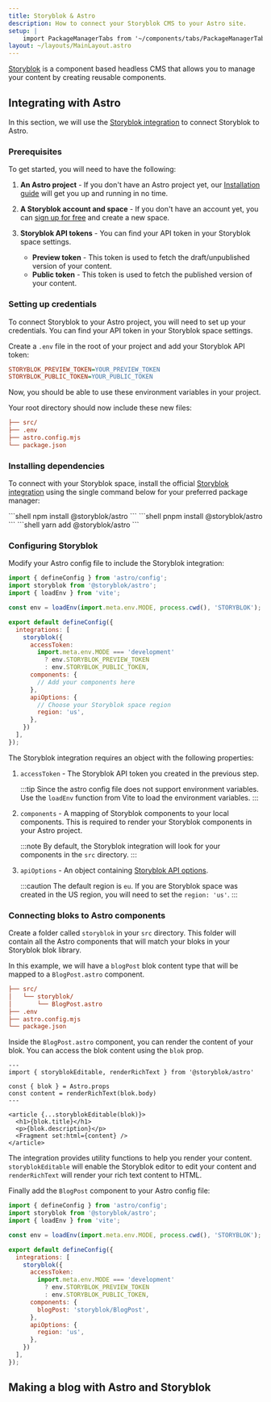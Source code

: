 ```yaml
---
title: Storyblok & Astro
description: How to connect your Storyblok CMS to your Astro site.
setup: |
    import PackageManagerTabs from '~/components/tabs/PackageManagerTabs.astro'
layout: ~/layouts/MainLayout.astro
---
```


[Storyblok](https://www.storyblok.com/) is a component based headless CMS that allows you to manage your content by creating reusable components.

## Integrating with Astro

In this section, we will use the [Storyblok integration](https://github.com/storyblok/storyblok-astro) to connect Storyblok to Astro.

### Prerequisites

To get started, you will need to have the following:

1. **An Astro project** - If you don't have an Astro project yet, our [Installation guide](/en/install/auto/) will get you up and running in no time.

2. **A Storyblok account and space** - If you don't have an account yet, you can [sign up for free](https://app.storyblok.com/#!/) and create a new space.

3. **Storyblok API tokens** - You can find your API token in your Storyblok space settings. 
    - **Preview token** - This token is used to fetch the draft/unpublished version of your content.
    - **Public token** - This token is used to fetch the published version of your content.

### Setting up credentials

To connect Storyblok to your Astro project, you will need to set up your credentials. You can find your API token in your Storyblok space settings.

Create a `.env` file in the root of your project and add your Storyblok API token:

```ini title=".env"
STORYBLOK_PREVIEW_TOKEN=YOUR_PREVIEW_TOKEN
STORYBLOK_PUBLIC_TOKEN=YOUR_PUBLIC_TOKEN
```

Now, you should be able to use these environment variables in your project.

Your root directory should now include these new files:

```ini title="Project Structure" ins={2}
├── src/
├── .env
├── astro.config.mjs
└── package.json
```

### Installing dependencies

To connect with your Storyblok space, install the official [Storyblok integration](https://github.com/storyblok/storyblok-astro) using the single command below for your preferred package manager:

<PackageManagerTabs>
  <Fragment slot="npm">
  ```shell
  npm install @storyblok/astro 
  ```
  </Fragment>
  <Fragment slot="pnpm">
  ```shell
  pnpm install @storyblok/astro
  ```
  </Fragment>
  <Fragment slot="yarn">
  ```shell
  yarn add @storyblok/astro 
  ```
  </Fragment>
</PackageManagerTabs>

### Configuring Storyblok

Modify your Astro config file to include the Storyblok integration:

```js title="astro.config.mjs"
import { defineConfig } from 'astro/config';
import storyblok from '@storyblok/astro';
import { loadEnv } from 'vite';

const env = loadEnv(import.meta.env.MODE, process.cwd(), 'STORYBLOK');

export default defineConfig({
  integrations: [
    storyblok({
      accessToken:
        import.meta.env.MODE === 'development'
          ? env.STORYBLOK_PREVIEW_TOKEN
          : env.STORYBLOK_PUBLIC_TOKEN,
      components: {
        // Add your components here
      },
      apiOptions: {
        // Choose your Storyblok space region 
        region: 'us',
      },
    })
  ],
});
```

The Storyblok integration requires an object with the following properties:

1. `accessToken` - The Storyblok API token you created in the previous step.

    :::tip
    Since the astro config file does not support environment variables. Use the `loadEnv` function from Vite to load the environment variables.
    :::

2. `components` - A mapping of Storyblok components to your local components. This is required to render your Storyblok components in your Astro project.

    :::note
    By default, the Storyblok integration will look for your components in the `src` directory.
    :::

3. `apiOptions` - An object containing [Storyblok API options](https://github.com/storyblok/storyblok-astro#options). 

    :::caution
    The default region is `eu`. If you are Storyblok space was created in the US region, you will need to set the `region: 'us'`.
    :::

### Connecting bloks to Astro components

Create a folder called `storyblok` in your `src` directory. This folder will contain all the Astro components that will match your bloks in your Storyblok blok library.

In this example, we will have a `blogPost` blok content type that will be mapped to a `BlogPost.astro` component.

```ini title="Project Structure"
├── src/
│   └── storyblok/
│       └── BlogPost.astro
├── .env
├── astro.config.mjs
└── package.json
```

Inside the `BlogPost.astro` component, you can render the content of your blok. You can access the blok content using the `blok` prop.

```astro title="src/storyblok/BlogPost.astro"
---
import { storyblokEditable, renderRichText } from '@storyblok/astro'

const { blok } = Astro.props
const content = renderRichText(blok.body)
---

<article {...storyblokEditable(blok)}>
  <h1>{blok.title}</h1>
  <p>{blok.description}</p>
  <Fragment set:html={content} />
</article>
```

The integration provides utility functions to help you render your content. `storyblokEditable` will enable the Storyblok editor to edit your content and `renderRichText` will render your rich text content to HTML.

Finally add the `BlogPost` component to your Astro config file:

```js title="astro.config.mjs" ins={15}
import { defineConfig } from 'astro/config';
import storyblok from '@storyblok/astro';
import { loadEnv } from 'vite';

const env = loadEnv(import.meta.env.MODE, process.cwd(), 'STORYBLOK');

export default defineConfig({
  integrations: [
    storyblok({
      accessToken:
        import.meta.env.MODE === 'development'
          ? env.STORYBLOK_PREVIEW_TOKEN
          : env.STORYBLOK_PUBLIC_TOKEN,
      components: {
        blogPost: 'storyblok/BlogPost',
      },
      apiOptions: { 
        region: 'us',
      },
    })
  ],
});
```

## Making a blog with Astro and Storyblok
